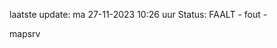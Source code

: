 laatste update: 
ma 27-11-2023 10:26   uur 
Status: FAALT - fout - 
<div class="service R">mapsrv</div>